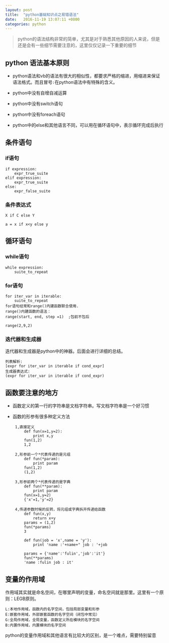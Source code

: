 ```yaml
---
layout: post
title:	"python基础知识点之易错语法"
date:	2016-11-19 13:07:11 +0800
categories:	python
---
```



> python的语法结构非常的简单，尤其是对于熟悉其他原因的人来说，但是还是会有一些细节需要注意的，这里仅仅记录一下重要的细节

## python 语法基本原则

  * python语法和vb的语法有很大的相似性，都要求严格的缩进，用缩进来保证语法格式。而且冒号`:`在python语法中有特殊的含义。

  * python中没有自增自减运算

  * python中没有switch语句

  * python中没有foreach语句

  * python中的else和其他语言不同，可以用在循环语句中，表示循环完成后执行

## 条件语句

### if语句

	if expression:
		expr_true_suite
	elif expression:
		expr_true_suite
	else:
		expr_false_suite

### 条件表达式

	X if C else Y

    a = x if x<y else y

## 循环语句

### while语句

	while expression:
		suite_to_repeat

### for语句

	for iter_var in iterable:
		suite_to_repeat
    for语句经常和range()内建函数联合使用.
	range()内建函数的语法：
	range(start, end, step =1)  ;包前不包后

	range(2,9,2)

### 迭代器和生成器

  迭代器和生成器是python中的神器。后面会进行详细的总结。

	列表解析:
	[expr for iter_var in iterable if cond_expr]
	生成器表达式:
	(expr for iter_var in iterable if cond_expr)

## 函数要注意的地方

 * 函数定义的第一行的字符串是文档字符串。写文档字符串是一个好习惯
 * 函数的形参有很多种定义方法

		1,直接定义
			def fun(x=1,y=2):
				print x,y
			fun(1,2)
			1,2

		2,形参前一个*代表传递的是元组
			def fun(*param):
				print param
		    fun(1,2)
			(1,2)
		
		3,形参前两个*代表传递的是字典
			def fun(**param):
				print param
			fun(x=1,y=2)
			{'x'=1,'y'=2}
		
		4,传递参数时候的反转，将元组或字典拆开传递给函数
			def fun(x,y)
				return x+y
			params = (1,2)
			fun(*params)
			3
			
			def fun(job = 'x',name = 'y'):
				print 'name :'+name+" job : '+job

			params = {'name':'fulin','job':'it'}
			fun(**params)
			'name :fulin job : it'

## 变量的作用域

 作用域其实就是命名空间，在哪里声明的变量，命名空间就是那里。这里有一个原则：LEGB原则。

	L:本地作用域，函数内的名字空间，包括局部变量和形参
	E:嵌套作用域，外部嵌套函数的名字空间（闭包中常见）
	G:全局作用域，全局变量，函数定义所在模块的名字空间
	B:内置作用域，内置模块的名字空间

 python的变量作用域和其他语言有比较大的区别，是一个难点，需要特别留意

		
			
	